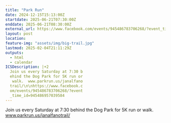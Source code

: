 ```yaml
---
title: "Park Run"
date: 2024-12-15T15:13:00Z
startdate: 2025-06-21T07:30:00Z
enddate: 2025-06-21T08:30:00Z
external_url: https://www.facebook.com/events/945486783706268/?event_time_id=945486957039584
layout: post
location: 
feature-img: "assets/img/big-trail.jpg"
lastmod: 2025-02-04T21:11:29Z
outputs:
  - html
  - calendar
ICSDescription: |+2
  Join us every Saturday at 7:30 b  ehind the Dog Park for 5K run or   walk.  www.parkrun.us/janalfano  trail/\n\nhttps://www.facebook.c  om/events/945486783706268/?event  _time_id=945486957039584
---
```


Join us every Saturday at 7&#58;30 behind the Dog Park for 5K run or walk.  www.parkrun.us/janalfanotrail/<br>
  <br>
  
